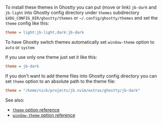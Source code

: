 To install these themes in Ghostty you can put (move or link) `jb-dark` and `jb-light`
into Ghostty config directory under `themes` subdirectory `$XDG_CONFIG_DIR/ghostty/themes`
or `~/.config/ghostty/themes` and set the `theme` config like this:

```ini
theme = light:jb-light,dark:jb-dark
```

To have Ghostty switch themes automatically set `window-theme` option to `auto` or `system`

If you use only one theme just set it like this:

```ini
theme = jb-dark
```

If you don't want to add theme files into Ghostty config directory you can set
`theme` option to an absolute path to the theme file:

```ini
theme = "/home/nick/projects/jb.nvim/extras/ghostty/jb-dark"
```

See also:
- [`theme` option reference](https://ghostty.org/docs/config/reference#theme)
- [`window-theme` option reference](https://ghostty.org/docs/config/reference#window-theme)

